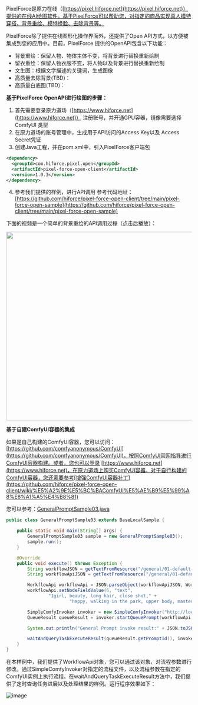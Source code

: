 PixelForce是原力在线（[https://pixel.hiforce.net](https://pixel.hiforce.net)）提供的在线AI绘图软件。基于PixelForce可以帮助您，对指定的商品实现真人模特穿搭、背景重绘、模特换脸、去除背景等。

PixelForce除了提供在线图形化操作界面外，还提供了Open API方式，以方便被集成到您的应用中。目前，PixelForce 提供的OpenAPI包含以下功能：
* 背景重绘：保留人物、物体主体不变，将背景进行替换重新绘制
* 留衣重绘：保留人物衣服不变，将人物以及背景进行替换重新绘制
* 文生图：根据文字描述的关键词，生成图像
* 高质量去除背景(TBD)：
* 高质量白底图(TBD)：

**基于PixelForce OpenAPI进行绘图的步骤：**
1. 首先需要登录原力道场（[https://www.hiforce.net](https://www.hiforce.net)） 注册账号，并开通GPU容器，镜像需要选择 ComfyUI 类型
2. 在原力道场的账号管理中，生成用于API访问的Access Key以及 Access Secret凭证
3. 创建Java工程，并在pom.xml中，引入PixelForce客户端包
```xml
<dependency>
  <groupId>com.hiforce.pixel.open</groupId>
  <artifactId>pixel-force-open-client</artifactId>
  <version>1.0.3</version>
</dependency>
```

4. 参考我们提供的样例，进行API调用
   参考代码地址：[https://github.com/hiforce/pixel-force-open-client/tree/main/pixel-force-open-sample](https://github.com/hiforce/pixel-force-open-client/tree/main/pixel-force-open-sample)

下面的视频是一个简单的背景重绘的API调用过程（点击后播放）：

<a href="https://youtu.be/5bj3YOE-9vE?si=s0Tf00iBqSAy7PsH" target="blank" title="用API进行背景重绘">
  <img width="512" src="https://github.com/hiforce/pixel-force-open-client/assets/11450506/8df89473-93b0-47f4-95c4-56f7ac75eaf7"/>
</a>


**基于自建ComfyUI容器的集成**

如果是自己构建的ComfyUI容器，您可以访问：[https://github.com/comfyanonymous/ComfyUI](https://github.com/comfyanonymous/ComfyUI)，按照ComfyUI官网指导进行ComfyUI容器构建。或者，您也可以登录 [https://www.hiforce.net](https://www.hiforce.net)，在原力道场上购买ComfyUI容器。对于自行构建的ComfyUI容器，您还需要参考[增强ComfyUI容器补丁](https://github.com/hiforce/pixel-force-open-client/wiki/%E5%A2%9E%E5%BC%BAComfyUI%E5%AE%B9%E5%99%A8%E8%A1%A5%E4%B8%81)

您可以参考：[GeneralPromptSample03.java](https://github.com/hiforce/pixel-force-open-client/blob/main/pixel-force-open-sample/src/main/java/hiforce/pixel/open/sample/general/GeneralPromptSample03.java)

```java
public class GeneralPromptSample03 extends BaseLocalSample {

    public static void main(String[] args) {
        GeneralPromptSample03 sample = new GeneralPromptSample03();
        sample.run();
    }

    @Override
    public void execute() throws Exception {
        String workflowJSON = getTextFromResource("/general/01-default-workflow.json");
        String workflowApiJSON = getTextFromResource("/general/01-default-workflow-api.json");

        WorkflowApi workflowApi = JSON.parseObject(workflowApiJSON, WorkflowApi.class);
        workflowApi.setNodeFieldValue(6, "text",
                "1girl, beauty, long hair, close shot," +
                        "happy, walking in the park, upper body, masterpiece,absurdres,intricate,high detail");

        SimpleComfyInvoker invoker = new SimpleComfyInvoker("http://localhost:8100");
        QueueResult queueResult = invoker.startQueuePrompt(workflowApi, workflowJSON);

        System.out.println("General Prompt invoke result:" + JSON.toJSONString(queueResult));

        waitAndQueryTaskExecuteResult(queueResult.getPromptId(), invoker);
    }
}
```
在本样例中，我们提供了WorkflowApi对象，您可以通过该对象，对流程参数进行修改。通过SimpleComfyInvoker对指定的流程文件，以及流程参数在指定的ComfyUI实例上执行流程。在waitAndQueryTaskExecuteResult方法中，我们提供了定时查询任务进展以及处理结果的样例。运行程序效果如下：

![image](https://github.com/hiforce/pixel-force-open-client/assets/11450506/a9507006-f820-4e3a-b86d-36e7e8266348)
